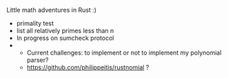 Little math adventures in Rust
:)

- primality test
- list all relatively primes less than n
- In progress on sumcheck protocol
- - Current challenges: to implement or not to implement my polynomial parser?
  - https://github.com/philippeitis/rustnomial ?


